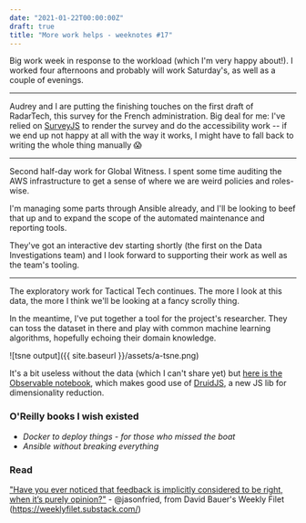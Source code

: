 ```yaml
---
date: "2021-01-22T00:00:00Z"
draft: true
title: "More work helps - weeknotes #17"
---
```


Big work week in response to the workload (which I'm very happy about!). I worked four afternoons and probably will work Saturday's, as well as a couple of evenings.

---

Audrey and I are putting the finishing touches on the first draft of RadarTech, this survey for the French administration. Big deal for me: I've relied on [SurveyJS](https://surveyjs.io/) to render the survey and do the accessibility work -- if we end up not happy at all with the way it works, I might have to fall back to writing the whole thing manually 😱

---

Second half-day work for Global Witness. I spent some time auditing the AWS infrastructure to get a sense of where we are weird policies and roles-wise.

I'm managing some parts through Ansible already, and I'll be looking to beef that up and to expand the scope of the automated maintenance and reporting tools.

They've got an interactive dev starting shortly (the first on the Data Investigations team) and I look forward to supporting their work as well as the team's tooling.

---

The exploratory work for Tactical Tech continues. The more I look at this data, the more I think we'll be looking at a fancy scrolly thing.

In the meantime, I've put together a tool for the project's researcher. They can toss the dataset in there and play with common machine learning algorithms, hopefully echoing their domain knowledge.

![tsne output]({{ site.baseurl }}/assets/a-tsne.png)

It's a bit useless without the data (which I can't share yet) but [here is the Observable notebook](https://observablehq.com/@basilesimon/explorations-in-d3-and-druid-js), which makes good use of [DruidJS](https://github.com/saehm/DruidJS/), a new JS lib for dimensionality reduction.

### O'Reilly books I wish existed

- _Docker to deploy things - for those who missed the boat_
- _Ansible without breaking everything_

### Read

["Have you ever noticed that feedback is implicitly considered to be right, when it’s purely opinion?"](https://twitter.com/jasonfried/status/1344364060679184384) - @jasonfried, from David Bauer's Weekly Filet (https://weeklyfilet.substack.com/)
